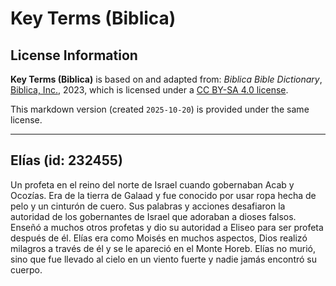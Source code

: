 # Key Terms (Biblica)

## License Information

**Key Terms (Biblica)** is based on and adapted from: _Biblica Bible Dictionary_, [Biblica, Inc.](https://www.biblica.com/), 2023, which is licensed under a [CC BY-SA 4.0 license](https://creativecommons.org/licenses/by-sa/4.0/legalcode.en).

This markdown version (created `2025-10-20`) is provided under the same license.



--------------------------------

## Elías (id: 232455)

Un profeta en el reino del norte de Israel cuando gobernaban Acab y Ocozías. Era de la tierra de Galaad y fue conocido por usar ropa hecha de pelo y un cinturón de cuero. Sus palabras y acciones desafiaron la autoridad de los gobernantes de Israel que adoraban a dioses falsos. Enseñó a muchos otros profetas y dio su autoridad a Eliseo para ser profeta después de él. Elías era como Moisés en muchos aspectos, Dios realizó milagros a través de él y se le apareció en el Monte Horeb. Elías no murió, sino que fue llevado al cielo en un viento fuerte y nadie jamás encontró su cuerpo.


